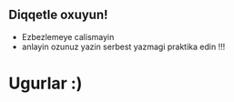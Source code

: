 ## Diqqetle oxuyun!  
- Ezbezlemeye calismayin 
- anlayin ozunuz yazin serbest yazmagi praktika edin !!!

# Ugurlar :)